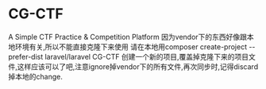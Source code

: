 # CG-CTF
A Simple CTF Practice &amp; Competition Platform
因为vendor下的东西好像跟本地环境有关,所以不能直接克隆下来使用
请在本地用composer create-project --prefer-dist laravel/laravel CG-CTF 创建一个新的项目,覆盖掉克隆下来的项目文件,这样应该可以了吧,注意ignore掉vendor下的所有文件,再次同步时,记得discard掉本地的change.